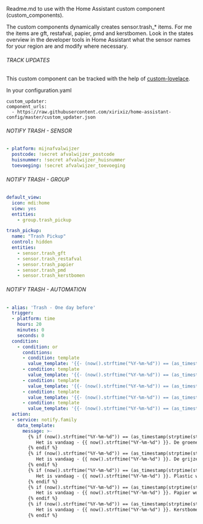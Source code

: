 Readme.md to use with the Home Assistant custom component (custom_components).

The custom components dynamically creates sensor.trash_* items. For me the items are gft, restafval, papier, pmd and kerstbomen.
Look in the states overview in the developer tools in Home Assistant what the sensor names for your region are and modify where necessary.

###### TRACK UPDATES
This custom component can be tracked with the help of [custom-lovelace](https://github.com/ciotlosm/custom-lovelace).

In your configuration.yaml

 ```
custom_updater:
 component_urls:
   - https://raw.githubusercontent.com/xirixiz/home-assistant-config/master/custom_updater.json
```

###### NOTIFY TRASH - SENSOR
```yaml
- platform: mijnafvalwijzer
  postcode: !secret afvalwijzer_postcode
  huisnummer: !secret afvalwijzer_huisnummer
  toevoeging: !secret afvalwijzer_toevoeging
```
  
###### NOTIFY TRASH - GROUP
```yaml
default_view:
  icon: mdi:home
  view: yes
  entities:
    - group.trash_pickup

trash_pickup:
  name: "Trash Pickup"
  control: hidden
  entities:
    - sensor.trash_gft
    - sensor.trash_restafval
    - sensor.trash_papier
    - sensor.trash_pmd
    - sensor.trash_kerstbomen
```

###### NOTIFY TRASH - AUTOMATION
```yaml
- alias: 'Trash - One day before'
  trigger:
  - platform: time
    hours: 20
    minutes: 0
    seconds: 0
  condition:
    - condition: or
      conditions:
      - condition: template
        value_template: '{{- (now().strftime("%Y-%m-%d")) == (as_timestamp(strptime(states.sensor.trash_gft.state, "%Y-%m-%d")) - (1 * 86400 )) | timestamp_custom("%Y-%m-%d") -}}'
      - condition: template
        value_template: '{{- (now().strftime("%Y-%m-%d")) == (as_timestamp(strptime(states.sensor.trash_restafval.state, "%Y-%m-%d")) - (1 * 86400 )) | timestamp_custom("%Y-%m-%d") -}}'
      - condition: template
        value_template: '{{- (now().strftime("%Y-%m-%d")) == (as_timestamp(strptime(states.sensor.trash_pmd.state, "%Y-%m-%d")) - (1 * 86400 )) | timestamp_custom("%Y-%m-%d") -}}'
      - condition: template
        value_template: '{{- (now().strftime("%Y-%m-%d")) == (as_timestamp(strptime(states.sensor.trash_papier.state, "%Y-%m-%d")) - (1 * 86400 )) | timestamp_custom("%Y-%m-%d") -}}'
      - condition: template
        value_template: '{{- (now().strftime("%Y-%m-%d")) == (as_timestamp(strptime(states.sensor.trash_kerstbomen.state, "%Y-%m-%d")) - (1 * 86400 )) | timestamp_custom("%Y-%m-%d") -}}'
  action:
  - service: notify.family
    data_template:
      message: >-
        {% if (now().strftime("%Y-%m-%d")) == (as_timestamp(strptime(states.sensor.trash_gft.state, "%Y-%m-%d")) - (1 * 86400 )) | timestamp_custom("%Y-%m-%d") %}
           Het is vandaag - {{ now().strftime("%Y-%m-%d") }}. De groene bak wordt geleegd op: {{ states.sensor.trash_gft.state }}!
        {% endif %}
        {% if (now().strftime("%Y-%m-%d")) == (as_timestamp(strptime(states.sensor.trash_restafval.state, "%Y-%m-%d")) - (1 * 86400 )) | timestamp_custom("%Y-%m-%d") %}
           Het is vandaag - {{ now().strftime("%Y-%m-%d") }}. De grijze bak wordt geleegd op: {{ states.sensor.restafval.state }}!
        {% endif %}
        {% if (now().strftime("%Y-%m-%d")) == (as_timestamp(strptime(states.sensor.trash_pmd.state, "%Y-%m-%d")) - (1 * 86400 )) | timestamp_custom("%Y-%m-%d") %}
           Het is vandaag - {{ now().strftime("%Y-%m-%d") }}. Plastic wordt opgehaald op: {{ states.sensor.trash_pmd.state }}!
        {% endif %}
        {% if (now().strftime("%Y-%m-%d")) == (as_timestamp(strptime(states.sensor.trash_papier.state, "%Y-%m-%d")) - (1 * 86400 )) | timestamp_custom("%Y-%m-%d") %}
           Het is vandaag - {{ now().strftime("%Y-%m-%d") }}. Papier wordt opgehaald op: {{ states.sensor.trash_papier.state }}!
        {% endif %}
        {% if (now().strftime("%Y-%m-%d")) == (as_timestamp(strptime(states.sensor.trash_kerstbomen.state, "%Y-%m-%d")) - (1 * 86400 )) | timestamp_custom("%Y-%m-%d") %}
           Het is vandaag - {{ now().strftime("%Y-%m-%d") }}. Kerstbomen worden opgehaald op: {{ states.sensor.trash_kerstbomen.state }}!
        {% endif %}
```
